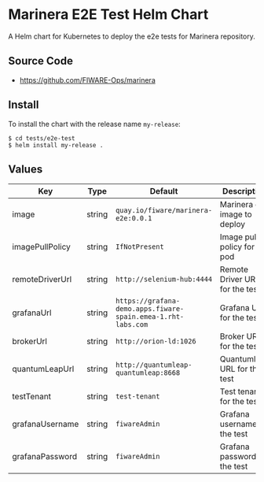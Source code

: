 # Marinera E2E Test Helm Chart

A Helm chart for Kubernetes to deploy the e2e tests for Marinera repository.

## Source Code

* <https://github.com/FIWARE-Ops/marinera>

## Install

To install the chart with the release name `my-release`:

```console
$ cd tests/e2e-test
$ helm install my-release .
```

## Values

| Key | Type | Default | Description |
|-----|------|---------|-------------|
| image | string | `quay.io/fiware/marinera-e2e:0.0.1` | Marinera e2e image to deploy |
| imagePullPolicy | string | `IfNotPresent` | Image pull policy for the pod |
| remoteDriverUrl | string | `http://selenium-hub:4444` | Remote Driver URL for the test |
| grafanaUrl | string | `https://grafana-demo.apps.fiware-spain.emea-1.rht-labs.com` | Grafana URL for the test |
| brokerUrl | string | `http://orion-ld:1026` | Broker URL for the test |
| quantumLeapUrl | string | `http://quantumleap-quantumleap:8668` | Quantumleap URL for the test |
| testTenant | string | `test-tenant` | Test tenant for the test |
| grafanaUsername | string | `fiwareAdmin` | Grafana username for the test |
| grafanaPassword | string | `fiwareAdmin` | Grafana password for the test |
